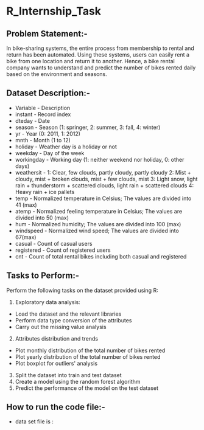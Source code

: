# R_Internship_Task
## Problem Statement:-
In bike-sharing systems, the entire process from membership to rental and return
has been automated. Using these systems, users can easily rent a bike from one
location and return it to another. Hence, a bike rental company wants to
understand and predict the number of bikes rented daily based on the
environment and seasons. 
## Dataset Description:-
* Variable - Description
* instant - Record index
* dteday - Date
* season - Season (1: springer, 2: summer, 3: fall, 4: winter)
* yr - Year (0: 2011, 1: 2012)
* mnth - Month (1 to 12)
* holiday - Weather day is a holiday or not
* weekday - Day of the week
* workingday - Working day (1: neither weekend nor holiday, 0: other days)
* weathersit - 1: Clear, few clouds, partly cloudy, partly cloudy
            2: Mist + cloudy, mist + broken clouds, mist + few clouds, mist
            3: Light snow, light rain + thunderstorm + scattered clouds, light rain + scattered clouds
            4: Heavy rain + ice pallets
* temp - Normalized temperature in Celsius; The values are divided into 41 (max)
* atemp - Normalized feeling temperature in Celsius; The values are divided into 50 (max)
* hum - Normalized humidity; The values are divided into 100 (max)
* windspeed - Normalized wind speed; The values are divided into 67(max)
* casual - Count of casual users
* registered - Count of registered users
* cnt - Count of total rental bikes including both casual and registered
## Tasks to Perform:-
Perform the following tasks on the dataset provided using R:
1. Exploratory data analysis:
* Load the dataset and the relevant libraries
* Perform data type conversion of the attributes
* Carry out the missing value analysis
2. Attributes distribution and trends
  * Plot monthly distribution of the total number of bikes rented
  * Plot yearly distribution of the total number of bikes rented
  * Plot boxplot for outliers' analysis
3. Split the dataset into train and test dataset
4. Create a model using the random forest algorithm
5. Predict the performance of the model on the test dataset

## How to run the code file:-
* data set file is : 
